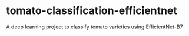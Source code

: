 # tomato-classification-efficientnet
A deep learning project to classify tomato varieties using EfficientNet-B7
